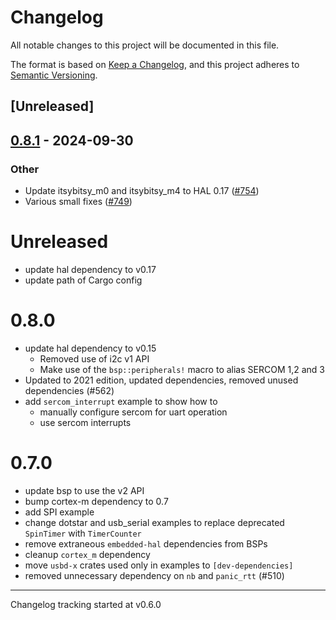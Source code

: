 # Changelog

All notable changes to this project will be documented in this file.

The format is based on [Keep a Changelog](https://keepachangelog.com/en/1.0.0/),
and this project adheres to [Semantic Versioning](https://semver.org/spec/v2.0.0.html).

## [Unreleased]

## [0.8.1](https://github.com/jbeaurivage/atsamd-release-test/compare/itsybitsy_m4-0.8.0...itsybitsy_m4-0.8.1) - 2024-09-30

### Other

- Update itsybitsy_m0 and itsybitsy_m4 to HAL 0.17 ([#754](https://github.com/jbeaurivage/atsamd-release-test/pull/754))
- Various small fixes ([#749](https://github.com/jbeaurivage/atsamd-release-test/pull/749))
# Unreleased

- update hal dependency to v0.17
- update path of Cargo config

# 0.8.0

- update hal dependency to v0.15
  - Removed use of i2c v1 API
  - Make use of the `bsp::peripherals!` macro to alias SERCOM 1,2 and 3
- Updated to 2021 edition, updated dependencies, removed unused dependencies (#562)
- add `sercom_interrupt` example to show how to
  - manually configure sercom for uart operation
  - use sercom interrupts

# 0.7.0

- update bsp to use the v2 API
- bump cortex-m dependency to 0.7
- add SPI example
- change dotstar and usb_serial examples to replace deprecated `SpinTimer` with `TimerCounter`
- remove extraneous `embedded-hal` dependencies from BSPs
- cleanup `cortex_m` dependency
- move `usbd-x` crates used only in examples to `[dev-dependencies]`
- removed unnecessary dependency on `nb` and `panic_rtt` (#510)

---

Changelog tracking started at v0.6.0
